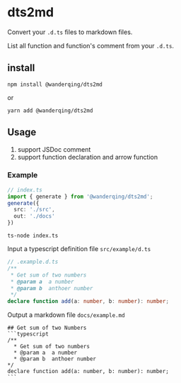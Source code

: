 # dts2md

Convert your `.d.ts` files to markdown files.

List all function and function's comment from your `.d.ts`.

## install

```shell
npm install @wanderqing/dts2md
```

or

```shell
yarn add @wanderqing/dts2md
```

## Usage

1. support JSDoc comment
2. support function declaration and arrow function

### Example

```typescript
// index.ts
import { generate } from '@wanderqing/dts2md';
generate({
  src: './src',
  out: './docs'
})
```

```shell
ts-node index.ts
```

Input a typescript definition file `src/example/d.ts`

```typescript
// .example.d.ts
/**
 * Get sum of two numbers
 * @param a  a number
 * @param b  anthoer number
 */
declare function add(a: number, b: number): number;
```

Output a markdown file `docs/example.md`

    ## Get sum of two Numbers
    ```typescript
    /**
      * Get sum of two numbers
      * @param a  a number
      * @param b  anthoer number
    */
    declare function add(a: number, b: number): number;
    ```
